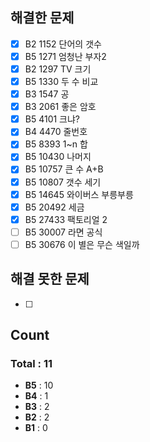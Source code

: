 ## 해결한 문제 

- [x] B2 1152 단어의 갯수
- [x] B5 1271 엄청난 부자2
- [x] B2 1297 TV 크기
- [x] B5 1330 두 수 비교
- [x] B3 1547 공
- [x] B3 2061 좋은 암호
- [x] B5 4101 크냐? 
- [x] B4 4470 줄번호
- [x] B5 8393 1~n 합
- [x] B5 10430 나머지 
- [x] B5 10757 큰 수 A+B
- [x] B5 10807 갯수 세기
- [x] B5 14645 와이버스 부릉부릉
- [x] B5 20492 세금
- [x] B5 27433 팩토리얼 2
- [ ] B5 30007 라면 공식
- [ ] B5 30676 이 별은 무슨 색일까
 
## 해결 못한 문제
- [ ]


## Count
### Total : 11
- **B5** : 10
- **B4** : 1
- **B3** : 2
- **B2** : 2
- **B1** : 0
